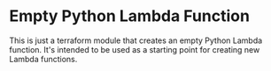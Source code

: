 # Empty Python Lambda Function

This is just a terraform module that creates an empty Python Lambda function. It's intended to be used as a starting point for creating new Lambda functions.

